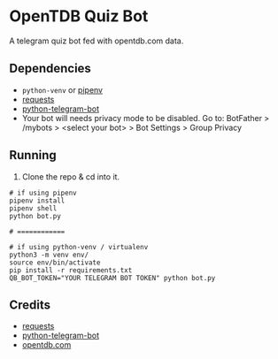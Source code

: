 # OpenTDB Quiz Bot

A telegram quiz bot fed with opentdb.com data.

## Dependencies

- `python-venv` or [pipenv](https://pipenv.kennethreitz.org/en/latest/)
- [requests](https://requests.readthedocs.io/en/master/)
- [python-telegram-bot](https://python-telegram-bot.readthedocs.io/en/stable/)
- Your bot will needs privacy mode to be disabled. Go to: BotFather > /mybots > &lt;select your bot&gt; > Bot Settings > Group Privacy

## Running
1. Clone the repo & cd into it.
```
# if using pipenv
pipenv install
pipenv shell
python bot.py

# ============

# if using python-venv / virtualenv
python3 -m venv env/
source env/bin/activate
pip install -r requirements.txt
QB_BOT_TOKEN="YOUR TELEGRAM BOT TOKEN" python bot.py
```

## Credits

- [requests](https://requests.readthedocs.io/en/master/)
- [python-telegram-bot](https://python-telegram-bot.readthedocs.io/en/stable/)
- [opentdb.com](https://opentdb.com/)
